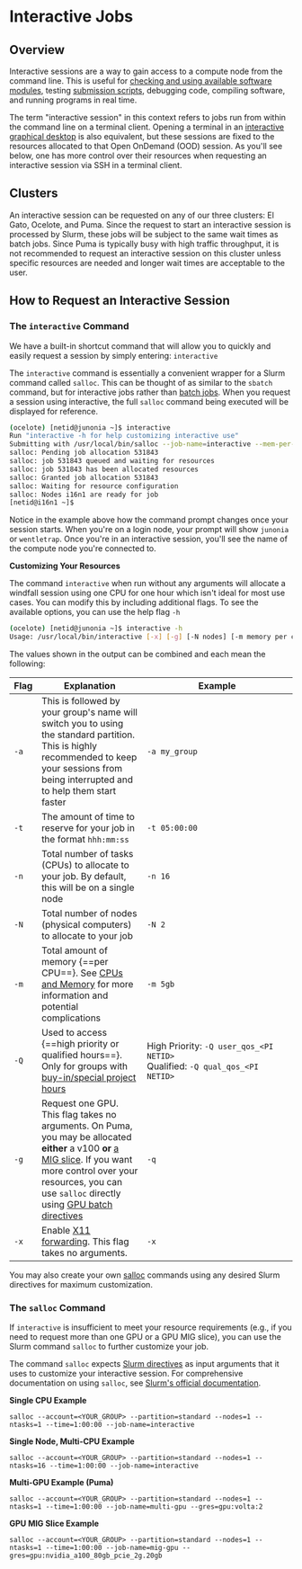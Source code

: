 # Interactive Jobs

## Overview

Interactive sessions are a way to gain access to a compute node from the command line. This is useful for [checking and using available software modules](../../software/modules/), testing [submission scripts](../batch_jobs/intro/), debugging code, compiling software, and running programs in real time. 

The term "interactive session" in this context refers to jobs run from within the command line on a terminal client. Opening a terminal in an [interactive graphical desktop](../open_on_demand/) is also equivalent, but these sessions are fixed to the resources allocated to that Open OnDemand (OOD) session. As you'll see below, one has more control over their resources when requesting an interactive session via SSH in a terminal client.

## Clusters 

An interactive session can be requested on any of our three clusters: El Gato, Ocelote, and Puma. Since the request to start an interactive session is processed by Slurm, these jobs will be subject to the same wait times as batch jobs. Since Puma is typically busy with high traffic throughput, it is not recommended to request an interactive session on this cluster unless specific resources are needed and longer wait times are acceptable to the user. 


## How to Request an Interactive Session



### The ```interactive``` Command

We have a built-in shortcut command that will allow you to quickly and easily request a session by simply entering: ```interactive```

The ```interactive``` command is essentially a convenient wrapper for a Slurm command called ```salloc```. This can be thought of as similar to the `sbatch` command, but for interactive jobs rather than [batch jobs](../batch_jobs/intro/). When you request a session using interactive, the full `salloc` command being executed will be displayed for reference.

```bash
(ocelote) [netid@junonia ~]$ interactive
Run "interactive -h for help customizing interactive use"
Submitting with /usr/local/bin/salloc --job-name=interactive --mem-per-cpu=4GB --nodes=1    --ntasks=1 --time=01:00:00 --account=windfall --partition=windfall
salloc: Pending job allocation 531843
salloc: job 531843 queued and waiting for resources
salloc: job 531843 has been allocated resources
salloc: Granted job allocation 531843
salloc: Waiting for resource configuration
salloc: Nodes i16n1 are ready for job
[netid@i16n1 ~]$
```

Notice in the example above how the command prompt changes once your session starts. When you're on a login node, your prompt will show `junonia` or `wentletrap`. Once you're in an interactive session, you'll see the name of the compute node you're connected to. 

**Customizing Your Resources**

The command ```interactive``` when run without any arguments will allocate a windfall session using one CPU for one hour which isn't ideal for most use cases. You can modify this by including additional flags. To see the available options, you can use the help flag ```-h```

```bash
(ocelote) [netid@junonia ~]$ interactive -h
Usage: /usr/local/bin/interactive [-x] [-g] [-N nodes] [-m memory per core] [-n total number of tasks] [-Q optional qos] [-t hh::mm:ss] [-a account to charge]
```
The values shown in the output can be combined and each mean the following:

|Flag|Explanation|<div style="width:250px">Example</div>|
|-|-|-|
|```-a```|This is followed by your group's name will switch you to using the standard partition. This is highly recommended to keep your sessions from being interrupted and to help them start faster|```-a my_group```|
|```-t```|The amount of time to reserve for your job in the format ```hhh:mm:ss```|```-t 05:00:00```|
|```-n```|Total number of tasks (CPUs) to allocate to your job. By default, this will be on a single node|```-n 16```|
|```-N```|Total number of nodes (physical computers) to allocate to your job|```-N 2```|
|```-m```|Total amount of memory {==per CPU==}. See [CPUs and Memory](../cpus_and_memory/) for more information and potential complications|```-m 5gb```|
|```-Q```|Used to access {==high priority or qualified hours==}. Only for groups with [buy-in/special project hours](../../resources/allocations/)|High Priority: ```-Q user_qos_<PI NETID>```<br>Qualified: ```-Q qual_qos_<PI NETID>```|
|```-g```|Request one GPU. This flag takes no arguments. On Puma, you may be allocated **either** a v100 **or** [a MIG slice](../../resources/compute_resources/#mig-multi-instance-gpu-resources). If you want more control over your resources, you can use `salloc` directly using [GPU batch directives](../batch_jobs/batch_directives/#gpus)|```-q```|
|```-x```|Enable [X11 forwarding](/registration_and_access/system_access/#x11-forwarding). This flag takes no arguments.|```-x```|

You may also create your own [salloc](https://slurm.schedmd.com/salloc.html) commands using any desired Slurm directives for maximum customization.

### The ```salloc``` Command

If ```interactive``` is insufficient to meet your resource requirements (e.g., if you need to request more than one GPU or a GPU MIG slice), you can use the Slurm command ```salloc``` to further customize your job. 

The command ```salloc``` expects [Slurm directives](../batch_jobs/batch_directives/) as input arguments that it uses to customize your interactive session. For comprehensive documentation on using ```salloc```, see [Slurm's official documentation](https://slurm.schedmd.com/salloc.html).

**Single CPU Example**

```
salloc --account=<YOUR_GROUP> --partition=standard --nodes=1 --ntasks=1 --time=1:00:00 --job-name=interactive
```
**Single Node, Multi-CPU Example**

```
salloc --account=<YOUR_GROUP> --partition=standard --nodes=1 --ntasks=16 --time=1:00:00 --job-name=interactive
```

**Multi-GPU Example (Puma)**
```
salloc --account=<YOUR_GROUP> --partition=standard --nodes=1 --ntasks=1 --time=1:00:00 --job-name=multi-gpu --gres=gpu:volta:2
```

**GPU MIG Slice Example**
```
salloc --account=<YOUR_GROUP> --partition=standard --nodes=1 --ntasks=1 --time=1:00:00 --job-name=mig-gpu --gres=gpu:nvidia_a100_80gb_pcie_2g.20gb
```
